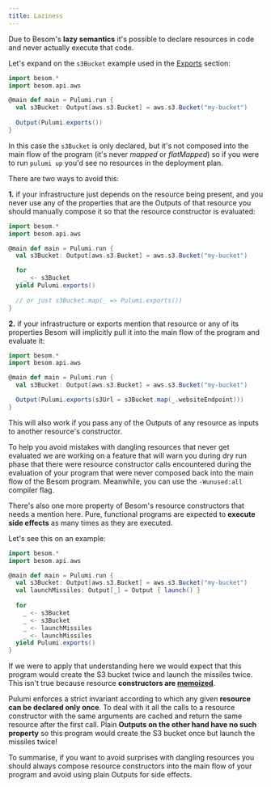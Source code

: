 ```yaml
---
title: Laziness
---
```



Due to Besom's **lazy semantics** it's possible to declare resources in code and never actually execute that code.

Let's expand on the `s3Bucket` example used in the [Exports](exports.md) section:

```scala
import besom.*
import besom.api.aws

@main def main = Pulumi.run {
  val s3Bucket: Output[aws.s3.Bucket] = aws.s3.Bucket("my-bucket")
  
  Output(Pulumi.exports())
}
```
In this case the `s3Bucket` is only declared, but it's not composed into the main flow of the program 
(it's never _mapped_ or _flatMapped_) so if you were to run `pulumi up` you'd see no resources in the deployment plan. 

There are two ways to avoid this:

**1.** if your infrastructure just depends on the resource being present, and you never use any of the properties that
are the Outputs of that resource you should manually compose it so that the resource constructor is evaluated:
```scala
import besom.*
import besom.api.aws

@main def main = Pulumi.run {
  val s3Bucket: Output[aws.s3.Bucket] = aws.s3.Bucket("my-bucket")

  for 
    _ <- s3Bucket
  yield Pulumi.exports() 
  
  // or just s3Bucket.map(_ => Pulumi.exports())
}
```
**2.** if your infrastructure or exports mention that resource or any of its properties Besom will implicitly pull 
it into the main flow of the program and evaluate it:
```scala
import besom.*
import besom.api.aws

@main def main = Pulumi.run {
  val s3Bucket: Output[aws.s3.Bucket] = aws.s3.Bucket("my-bucket")

  Output(Pulumi.exports(s3Url = s3Bucket.map(_.websiteEndpoint)))
}
```
This will also work if you pass any of the Outputs of any resource as inputs to another resource's constructor.

To help you avoid mistakes with dangling resources that never get evaluated we are working on a feature that will warn 
you during dry run phase that there were resource constructor calls encountered during the evaluation of your program 
that were never composed back into the main flow of the Besom program. 
Meanwhile, you can use the `-Wunused:all` compiler flag.

There's also one more property of Besom's resource constructors that needs a mention here. Pure, functional programs are 
expected to **execute side effects** as many times as they are executed. 

Let's see this on an example:
```scala
import besom.*
import besom.api.aws

@main def main = Pulumi.run {
  val s3Bucket: Output[aws.s3.Bucket] = aws.s3.Bucket("my-bucket")
  val launchMissiles: Output[_] = Output { launch() }
  
  for 
    _ <- s3Bucket
    _ <- s3Bucket    
    _ <- launchMissiles
    _ <- launchMissiles
  yield Pulumi.exports() 
}
```
If we were to apply that understanding here we would expect that this program would create the S3 bucket twice 
and launch the missiles twice. This isn't true because resource **constructors are [memoized](https://en.wikipedia.org/wiki/Memoization)**. 

Pulumi enforces a strict invariant according to which any given **resource can be declared only once**. 
To deal with it all the calls to a resource constructor with the same arguments are cached and return the same resource 
after the first call. Plain **Outputs on the other hand have no such property** so this program would create the S3 bucket 
once but launch the missiles twice!

To summarise, if you want to avoid surprises with dangling resources you should always compose 
resource constructors into the main flow of your program and avoid using plain Outputs for side effects.
